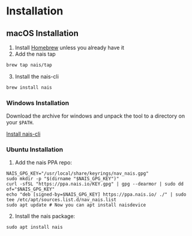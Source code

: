 # Installation

## macOS Installation

1. Install [Homebrew](https://brew.sh/) unless you already have it
2. Add the nais tap

```bash
brew tap nais/tap
```

3. Install the nais-cli

```bash
brew install nais
```

### Windows Installation

Download the archive for windows and unpack the tool to a directory on your `$PATH`.

[Install nais-cli](https://github.com/nais/nais-cli/releases/latest)

### Ubuntu Installation

1. Add the nais PPA repo:

``` 
NAIS_GPG_KEY="/usr/local/share/keyrings/nav_nais.gpg"
sudo mkdir -p "$(dirname "$NAIS_GPG_KEY")"
curl -sfSL "https://ppa.nais.io/KEY.gpg" | gpg --dearmor | sudo dd of="$NAIS_GPG_KEY"
echo "deb [signed-by=$NAIS_GPG_KEY] https://ppa.nais.io/ ./" | sudo tee /etc/apt/sources.list.d/nav_nais.list
sudo apt update # Now you can apt install naisdevice
```

2. Install the nais package:

```
sudo apt install nais
```